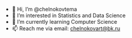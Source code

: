 - 👋 Hi, I’m @chelnokovtema
- 👀 I’m interested in Statistics and Data Science
- 🌱 I’m currently learning Computer Science
- 📫 Reach me via email: chelnokovart@bk.ru

<!---
chelnokovtema/chelnokovtema is a ✨ special ✨ repository because its `README.md` (this file) appears on your GitHub profile.
You can click the Preview link to take a look at your changes.
--->
